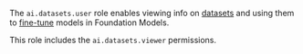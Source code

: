 The `ai.datasets.user` role enables viewing info on [datasets](../../../ai-studio/dataset/api-ref/grpc/index.md) and using them to [fine-tune](../../../ai-studio/concepts/tuning/index.md#fm-tuning) models in Foundation Models.

This role includes the `ai.datasets.viewer` permissions.

